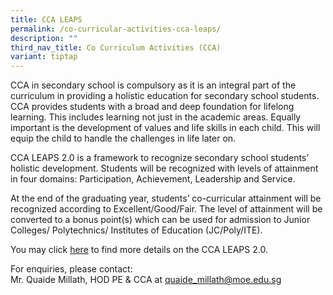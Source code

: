 ```yaml
---
title: CCA LEAPS
permalink: /co-curricular-activities-cca-leaps/
description: ""
third_nav_title: Co Curriculum Activities (CCA)
variant: tiptap
---
```

<p>CCA in secondary school is compulsory as it is an integral part of the
curriculum in providing a holistic education for secondary school students.
CCA provides students with a broad and deep foundation for lifelong learning.
This includes learning not just in the academic areas. Equally important
is the development of values and life skills in each child. This will equip
the child to handle the challenges in life later on.</p>
<p>CCA LEAPS 2.0 is a framework to recognize secondary school students’ holistic
development. Students will be recognized with levels of attainment in four
domains: Participation, Achievement, Leadership and Service.</p>
<p>At the end of the graduating year, students’ co-curricular attainment
will be recognized according to Excellent/Good/Fair. The level of attainment
will be converted to a bonus point(s) which can be used for admission to
Junior Colleges/ Polytechnics/ Institutes of Education (JC/Poly/ITE).</p>
<p>You may click <a href="/files/CCA%20Matters/CCA-LEAPS-2.pdf" rel="noopener noreferrer nofollow" target="_blank">here</a> to
find more details on the CCA LEAPS 2.0.</p>
<p>For enquiries, please contact:
<br>Mr. Quaide Millath, HOD PE &amp; CCA at&nbsp;<a href="quaide_millath@moe.edu.sg" rel="noopener nofollow" target="_blank">quaide_millath@moe.edu.sg</a>
</p>